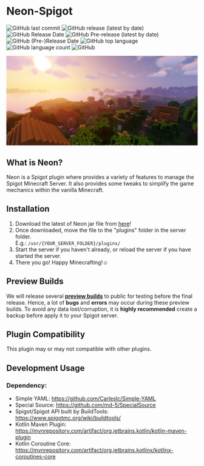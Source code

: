 # **Neon-Spigot**
![GitHub last commit](https://img.shields.io/github/last-commit/ICitiesMaxQ/Neon-Spigot?color=brightgreen&label=Last%20Commit&style=plastic) ![GitHub release (latest by date)](https://img.shields.io/github/v/release/ICitiesMaxQ/Neon-Spigot?color=brightgreen&label=Latest%20Release&style=plastic) ![GitHub Release Date](https://img.shields.io/github/release-date/ICitiesMaxQ/Neon-Spigot?color=brightgreen&label=Latest%20Release%20Date&style=plastic) ![GitHub Pre-release (latest by date)](https://img.shields.io/github/v/release/ICitiesMaxQ/Neon-Spigot?include_prereleases&label=Pre-release&style=plastic) ![GitHub (Pre-)Release Date](https://img.shields.io/github/release-date-pre/ICitiesMaxQ/Neon-Spigot?color=orange&label=Pre-release%20Date&style=plastic) ![GitHub top language](https://img.shields.io/github/languages/top/ICitiesMaxQ/Neon-Spigot?color=00ffff&style=plastic) ![GitHub language count](https://img.shields.io/github/languages/count/ICitiesMaxQ/Neon-Spigot?color=blue&label=Languages&style=plastic) ![GitHub](https://img.shields.io/github/license/ICitiesMaxQ/Neon-Spigot?&style=plastic)

<img src="images/banner.jpg">

## **What is Neon?**
Neon is a Spigot plugin where provides a variety of features to manage the Spigot Minecraft Server. It also provides some tweaks to simplify the game mechanics within the vanilla Minecraft.

## **Installation**
1. Download the latest of Neon jar file from [here](https://github.com/ICitiesMaxQ/Neon-Spigot/releases/latest "Latest Neon")!
2. Once downloaded, move the file to the "plugins" folder in the server folder. <br>
   E.g.: `/usr/{YOUR_SERVER_FOLDER}/plugins/`
3. Start the server if you haven't already, or reload the server if you have started the server.
4. There you go! Happy Minecrafting!☺

## **Preview Builds**
We will release several [**preview builds**](https://github.com/ICitiesMaxQ/Neon-Spigot/releases?q=preview&expanded=true) to public for testing before the final release. Hence, a lot of **bugs** and **errors** may occur during these preview builds. To avoid any data lost/corruption, it is **highly recommended** create a backup before apply it to your Spigot server.

## **Plugin Compatibility**
This plugin may or may not compatible with other plugins.

## **Development Usage**
### **Dependency:**
- Simple YAML: https://github.com/Carleslc/Simple-YAML
- Special Source: https://github.com/md-5/SpecialSource
- Spigot/Spigot API built by BuildTools: https://www.spigotmc.org/wiki/buildtools/
- Kotlin Maven Plugin: https://mvnrepository.com/artifact/org.jetbrains.kotlin/kotlin-maven-plugin
- Kotlin Coroutine Core: https://mvnrepository.com/artifact/org.jetbrains.kotlinx/kotlinx-coroutines-core
